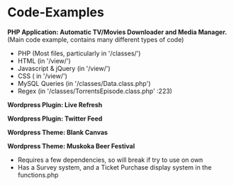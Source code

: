 Code-Examples
=============

**PHP Application: Automatic TV/Movies Downloader and Media Manager.**  
(Main code example, contains many different types of code)
  * PHP (Most files, particularly in '/classes/')
  * HTML (in '/view/')
  * Javascript & jQuery (in '/view/')
  * CSS ( in '/view/')
  * MySQL Queries (in '/classes/Data.class.php')
  * Regex (in '/classes/TorrentsEpisode.class.php' :223)

**Wordpress Plugin: Live Refresh**

**Wordpress Plugin: Twitter Feed**

**Wordpress Theme: Blank Canvas**

**Wordpress Theme: Muskoka Beer Festival**  
  * Requires a few dependencies, so will break if try to use on own
  * Has a Survey system, and a Ticket Purchase display system in the functions.php 
